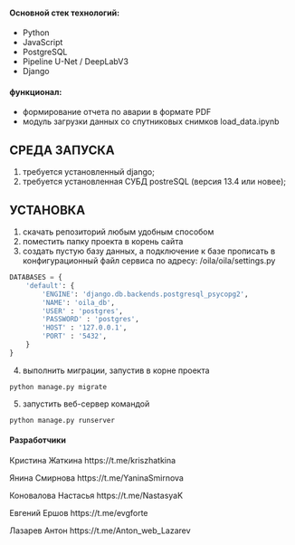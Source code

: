 <h4>Основной стек технологий:</h4>
<ul>
    <li>Python</li> 
    <li>JavaScript</li>
    <li>PostgreSQL</li>
    <li>Pipeline U-Net / DeepLabV3</li>
    <li>Django</li> 
</ul>

<h4>функционал:</h4>
<ul>
    <li>формирование отчета по аварии в формате PDF</li>
    <li>модуль загрузки данных со спутниковых снимков load_data.ipynb</li>
</ul>


СРЕДА ЗАПУСКА
------------
1) требуется установленный django;
3) требуется установленная СУБД postreSQL (версия 13.4 или новее);

УСТАНОВКА
------------
1) скачать репозиторий любым удобным способом
2) поместить папку проекта в корень сайта
3) создать пустую базу данных, а подключение к базе прописать в конфигурационный файл сервиса по адресу: /oila/oila/settings.py
```python
DATABASES = {
    'default': {
        'ENGINE': 'django.db.backends.postgresql_psycopg2',
        'NAME': 'oila_db',
        'USER' : 'postgres',
        'PASSWORD' : 'postgres',
        'HOST' : '127.0.0.1',
        'PORT' : '5432',
    }
}
```
4) выполнить миграции, запустив в корне проекта
```
python manage.py migrate
```

5) запустить веб-сервер командой
```
python manage.py runserver
```
 



<h4>Разработчики</h4>

<P>Кристина Жаткина https://t.me/kriszhatkina</P>
<P>Янина Смирнова https://t.me/YaninaSmirnova</P>
<P>Коновалова Настасья https://t.me/NastasyaK</P>
<P>Евгений Ершов https://t.me/evgforte</P>
<P>Лазарев Антон https://t.me/Anton_web_Lazarev</P>
